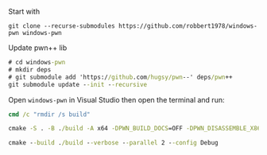 
Start with

```
git clone --recurse-submodules https://github.com/robbert1978/windows-pwn windows-pwn
```

Update pwn++ lib

```cmd
# cd windows-pwn
# mkdir deps
# git submodule add 'https://github.com/hugsy/pwn--' deps/pwn++
git submodule update --init --recursive
```


Open `windows-pwn` in Visual Studio then open the terminal and run: 

```cmd
cmd /c "rmdir /s build"

cmake -S . -B ./build -A x64 -DPWN_BUILD_DOCS=OFF -DPWN_DISASSEMBLE_X86=ON -DPWN_DISASSEMBLE_ARM64=ON -DPWN_BUILD_TOOLKIT=OFF -DPWN_BUILD_TESTING=OFF -DPWN_ENABLE_LUA_BACKDOOR=OFF -DPWN_LOG_USE_COLOR=ON

cmake --build ./build --verbose --parallel 2 --config Debug
```
